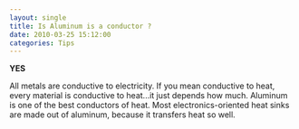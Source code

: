 ```yaml
---
layout: single
title: Is Aluminum is a conductor ?
date: 2010-03-25 15:12:00
categories: Tips
---
```

<strong>YES</strong>

All metals are conductive to electricity. If you mean conductive to heat, every material is conductive to heat...it just depends how much. Aluminum is one of the best conductors of heat. Most electronics-oriented heat sinks are made out of aluminum, because it transfers heat so well.
